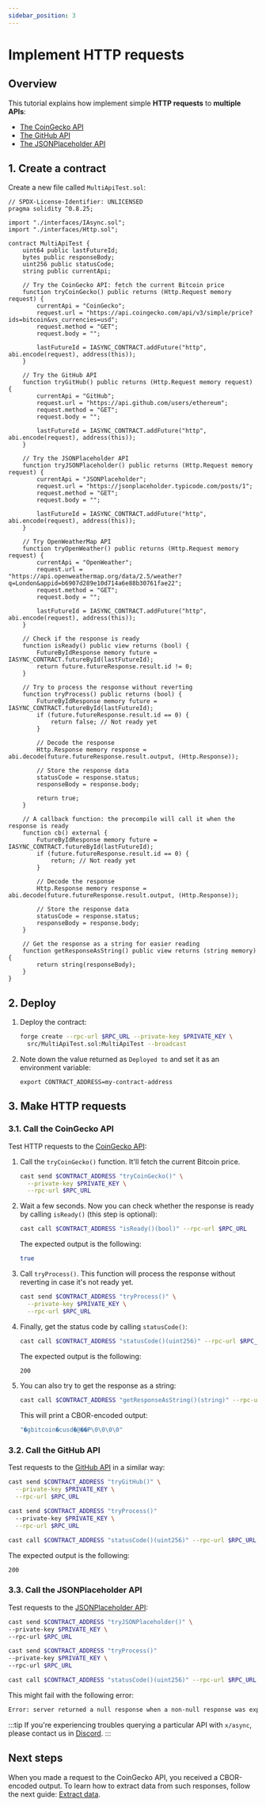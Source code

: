 ```yaml
---
sidebar_position: 3
---
```


# Implement HTTP requests

## Overview

This tutorial explains how implement simple **HTTP requests** to **multiple APIs**:

- [The CoinGecko API](https://docs.coingecko.com/reference/introduction)
- [The GitHub API](https://docs.github.com/en/rest?apiVersion=2022-11-28)
- [The JSONPlaceholder API](https://jsonplaceholder.typicode.com)

## 1. Create a contract

Create a new file called `MultiApiTest.sol`:

```solidity title="warden-http-examples/src/MultiApiTest.sol"
// SPDX-License-Identifier: UNLICENSED
pragma solidity ^0.8.25;

import "./interfaces/IAsync.sol";
import "./interfaces/Http.sol";

contract MultiApiTest {
    uint64 public lastFutureId;
    bytes public responseBody;
    uint256 public statusCode;
    string public currentApi;
    
    // Try the CoinGecko API: fetch the current Bitcoin price
    function tryCoinGecko() public returns (Http.Request memory request) {
        currentApi = "CoinGecko";
        request.url = "https://api.coingecko.com/api/v3/simple/price?ids=bitcoin&vs_currencies=usd";
        request.method = "GET";
        request.body = "";
        
        lastFutureId = IASYNC_CONTRACT.addFuture("http", abi.encode(request), address(this));
    }
    
    // Try the GitHub API
    function tryGitHub() public returns (Http.Request memory request) {
        currentApi = "GitHub";
        request.url = "https://api.github.com/users/ethereum";
        request.method = "GET";
        request.body = "";
        
        lastFutureId = IASYNC_CONTRACT.addFuture("http", abi.encode(request), address(this));
    }
    
    // Try the JSONPlaceholder API
    function tryJSONPlaceholder() public returns (Http.Request memory request) {
        currentApi = "JSONPlaceholder";
        request.url = "https://jsonplaceholder.typicode.com/posts/1";
        request.method = "GET";
        request.body = "";
        
        lastFutureId = IASYNC_CONTRACT.addFuture("http", abi.encode(request), address(this));
    }
    
    // Try OpenWeatherMap API
    function tryOpenWeather() public returns (Http.Request memory request) {
        currentApi = "OpenWeather";
        request.url = "https://api.openweathermap.org/data/2.5/weather?q=London&appid=b6907d289e10d714a6e88b30761fae22";
        request.method = "GET";
        request.body = "";
        
        lastFutureId = IASYNC_CONTRACT.addFuture("http", abi.encode(request), address(this));
    }
    
    // Check if the response is ready
    function isReady() public view returns (bool) {
        FutureByIdResponse memory future = IASYNC_CONTRACT.futureById(lastFutureId);
        return future.futureResponse.result.id != 0;
    }
    
    // Try to process the response without reverting
    function tryProcess() public returns (bool) {
        FutureByIdResponse memory future = IASYNC_CONTRACT.futureById(lastFutureId);
        if (future.futureResponse.result.id == 0) {
            return false; // Not ready yet
        }
        
        // Decode the response
        Http.Response memory response = abi.decode(future.futureResponse.result.output, (Http.Response));
        
        // Store the response data
        statusCode = response.status;
        responseBody = response.body;
        
        return true;
    }
    
    // A callback function: the precompile will call it when the response is ready
    function cb() external {
        FutureByIdResponse memory future = IASYNC_CONTRACT.futureById(lastFutureId);
        if (future.futureResponse.result.id == 0) {
            return; // Not ready yet
        }
        
        // Decode the response
        Http.Response memory response = abi.decode(future.futureResponse.result.output, (Http.Response));
        
        // Store the response data
        statusCode = response.status;
        responseBody = response.body;
    }
    
    // Get the response as a string for easier reading
    function getResponseAsString() public view returns (string memory) {
        return string(responseBody);
    }
}
```

## 2. Deploy 

1. Deploy the contract:
   
   ```bash
   forge create --rpc-url $RPC_URL --private-key $PRIVATE_KEY \
     src/MultiApiTest.sol:MultiApiTest --broadcast
   ```

2. Note down the value returned as `Deployed to` and set it as an environment variable:

   ```
   export CONTRACT_ADDRESS=my-contract-address
   ```

## 3. Make HTTP requests

### 3.1. Call the CoinGecko API

Test HTTP requests to the [CoinGecko API](https://docs.coingecko.com/reference/introduction):

1. Call the `tryCoinGecko()` function. It'll fetch the current Bitcoin price.

   ```bash
   cast send $CONTRACT_ADDRESS "tryCoinGecko()" \
     --private-key $PRIVATE_KEY \
     --rpc-url $RPC_URL
   ```

2. Wait a few seconds. Now you can check whether the response is ready by calling `isReady()` (this step is optional):

   ```bash
   cast call $CONTRACT_ADDRESS "isReady()(bool)" --rpc-url $RPC_URL
   ```
   
   The expected output is the following:
   
   ```bash
   true
   ```
   
3. Call `tryProcess()`. This function will process the response without reverting in case it's not ready yet.
   
   ```bash
   cast send $CONTRACT_ADDRESS "tryProcess()" \
     --private-key $PRIVATE_KEY \
     --rpc-url $RPC_URL
   ```

4. Finally, get the status code by calling `statusCode()`:
   
   ```bash
   cast call $CONTRACT_ADDRESS "statusCode()(uint256)" --rpc-url $RPC_URL
   ```

   The expected output is the following:

   ```bash
   200
   ```

5. You can also try to get the response as a string:

   ```bash
   cast call $CONTRACT_ADDRESS "getResponseAsString()(string)" --rpc-url $RPC_URL
   ```

   This will print a CBOR-encoded output:
   
   ```bash
   "�gbitcoin�cusd�@��P\0\0\0\0"
   ```

### 3.2. Call the GitHub API   

Test requests to the [GitHub API](https://docs.github.com/en/rest?apiVersion=2022-11-28) in a similar way:

```bash
cast send $CONTRACT_ADDRESS "tryGitHub()" \
  --private-key $PRIVATE_KEY \
  --rpc-url $RPC_URL
```
```bash
cast send $CONTRACT_ADDRESS "tryProcess()"
  --private-key $PRIVATE_KEY \
  --rpc-url $RPC_URL
```
```bash
cast call $CONTRACT_ADDRESS "statusCode()(uint256)" --rpc-url $RPC_URL
```

The expected output is the following:

```bash
200
   ```

### 3.3. Call the JSONPlaceholder API

Test requests to the [JSONPlaceholder API](https://jsonplaceholder.typicode.com):

```bash
cast send $CONTRACT_ADDRESS "tryJSONPlaceholder()" \
--private-key $PRIVATE_KEY \
--rpc-url $RPC_URL
```
```bash
cast send $CONTRACT_ADDRESS "tryProcess()"
--private-key $PRIVATE_KEY \
--rpc-url $RPC_URL
```
```bash
cast call $CONTRACT_ADDRESS "statusCode()(uint256)" --rpc-url $RPC_URL
```

This might fail with the following error:

```bash
Error: server returned a null response when a non-null response was expected
```

:::tip
If you're experiencing troubles querying a particular API with `x/async`, please contact us in [Discord](https://discord.com/invite/wardenprotocol).
:::

## Next steps

When you made a request to the CoinGecko API, you received a CBOR-encoded output. To learn how to extract data from such responses, follow the next guide: [Extract data](extract-data).


